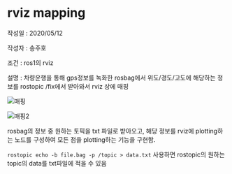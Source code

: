 # rviz mapping

작성일 : 2020/05/12

작성자 : 송주호

조건 : ros1의 rviz

설명 : 차량운행을 통해 gps정보를 녹화한 rosbag에서 위도/경도/고도에 해당하는 정보를 rostopic /fix에서 받아와서 rviz 상에 매핑

![매핑](https://user-images.githubusercontent.com/59792475/81654343-78abe280-9470-11ea-8520-1480df1629b2.png)

![매핑2](https://user-images.githubusercontent.com/59792475/81654381-7f3a5a00-9470-11ea-9917-cd36613f818a.png)

rosbag의 정보 중 원하는 토픽을 txt 파일로 받아오고, 해당 정보를 rviz에 plotting하는 노드를 구성하여 모든 점을 plotting하는 기능을 구현함.

`rostopic echo -b file.bag -p /topic > data.txt` 사용하면 rostopic의 원하는 topic의 data를 txt파일에 적을 수 있음
